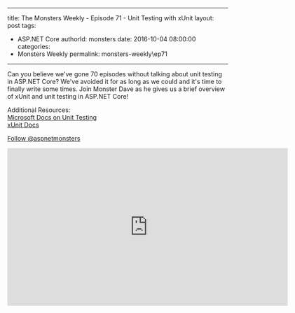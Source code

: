 
---
title: The Monsters Weekly - Episode 71 -  Unit Testing with xUnit
layout: post
tags: 
  - ASP.NET Core
authorId: monsters
date: 2016-10-04 08:00:00
categories:
  - Monsters Weekly
permalink: monsters-weekly\ep71
---

<p>Can you believe we've gone 70 episodes without talking about unit testing in ASP.NET Core? We've avoided it for as long as we could and it's time to finally write some times. Join Monster Dave as he gives us a brief overview of xUnit and unit testing in ASP.NET Core!</p><p>Additional Resources:<br><a title="https://docs.microsoft.com/en-us/dotnet/articles/core/testing/unit-testing-with-dotnet-test" href="https://docs.microsoft.com/en-us/dotnet/articles/core/testing/unit-testing-with-dotnet-test">Microsoft Docs on Unit Testing</a><br><a title="https://xunit.github.io/" href="https://xunit.github.io/">xUnit Docs</a></p><p><a class="twitter-follow-button" href="https://twitter.com/aspnetmonsters">Follow @aspnetmonsters</a></p> 


<iframe src='https://channel9.msdn.com/Series/aspnetmonsters/ASPNET-Monsters-71-Unit-Testing-with-xUnit/player' width='640' height='360' allowFullScreen frameBorder='0'></iframe>
